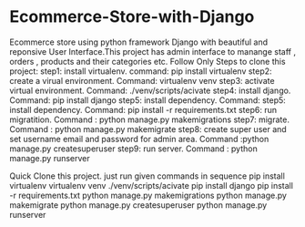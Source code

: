 # Ecommerce-Store-with-Django
Ecommerce store using python framework Django with beautiful and reponsive User Interface.This project has admin interface to manange staff , orders , products and their categories etc.
Follow Only Steps to clone this project:
step1: install virtualenv. command: pip install virtualenv
step2: create a virual environment. Command: virtualenv venv
step3: activate virtual environment. Command: ./venv/scripts/acivate
step4: install django. Command: pip install django
step5: install dependency. Command: step5: install dependency. Command: pip install -r requirements.txt
step6: run migratition. Command : python manage.py makemigrations
step7: migrate. Command : python manage.py makemigrate
step8: create super user and set username email and password for admin area. Command :python manage.py createsuperuser
step9: run server. Command : python manage.py runserver

Quick Clone this project. just run given commands in sequence
pip install virtualenv
virtualenv venv
./venv/scripts/acivate
pip install django
pip install -r requirements.txt
python manage.py makemigrations
python manage.py makemigrate
python manage.py createsuperuser
python manage.py runserver
